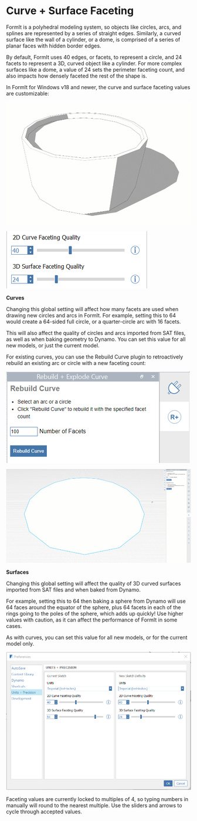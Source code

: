 # Curve + Surface Faceting

FormIt is a polyhedral modeling system, so objects like circles, arcs, and splines are represented by a series of straight edges. Similarly, a curved surface like the wall of a cylinder, or a dome, is comprised of a series of planar faces with hidden border edges.

By default, FormIt uses 40 edges, or facets, to represent a circle, and 24 facets to represent a 3D, curved object like a cylinder. For more complex surfaces like a dome, a value of 24 sets the perimeter faceting count, and also impacts how densely faceted the rest of the shape is.

In FormIt for Windows v18 and newer, the curve and surface faceting values are customizable:

![](../.gitbook/assets/faceting_planter.gif)

![](../.gitbook/assets/faceting.png)

**Curves**

Changing this global setting will affect how many facets are used when drawing new circles and arcs in FormIt. For example, setting this to 64 would create a 64-sided full circle, or a quarter-circle arc with 16 facets.

This will also affect the quality of circles and arcs imported from SAT files, as well as when baking geometry to Dynamo. You can set this value for all new models, or just the current model.

For existing curves, you can use the Rebuild Curve plugin to retroactively rebuild an existing arc or circle with a new faceting count:

![](../.gitbook/assets/rebuild-curve.png)

![](../.gitbook/assets/faceting_rebuild-curve.gif)

**Surfaces**

Changing this global setting will affect the quality of 3D curved surfaces imported from SAT files and when baked from Dynamo. 

For example, setting this to 64 then baking a sphere from Dynamo will use 64 faces around the equator of the sphere, plus 64 facets in each of the rings going to the poles of the sphere, which adds up quickly! Use higher values with caution, as it can affect the performance of FormIt in some cases.

As with curves, you can set this value for all new models, or for the current model only.

![](../.gitbook/assets/units-+-precision.png)

Faceting values are currently locked to multiples of 4, so typing numbers in manually will round to the nearest multiple. Use the sliders and arrows to cycle through accepted values.

